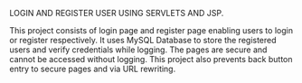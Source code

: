 LOGIN AND REGISTER USER USING SERVLETS AND JSP.

This project consists of login page and register page enabling users to login or register respectively.
It uses MySQL Database to store the registered users and verify credentials while logging. 
The pages are secure and cannot be accessed without logging.
This project also prevents back button entry to secure pages and via URL rewriting.
